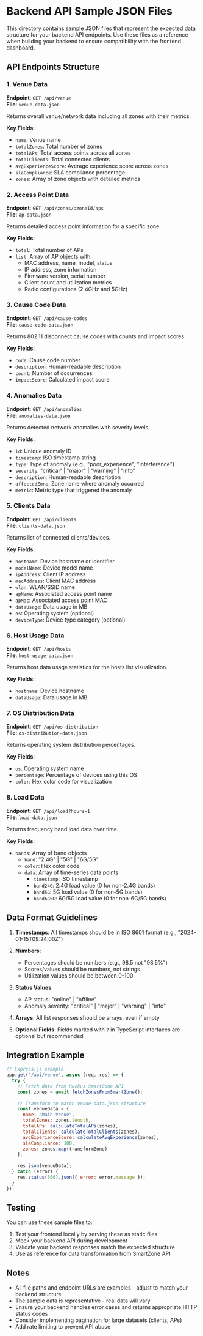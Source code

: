# Backend API Sample JSON Files

This directory contains sample JSON files that represent the expected data structure for your backend API endpoints. Use these files as a reference when building your backend to ensure compatibility with the frontend dashboard.

## API Endpoints Structure

### 1. Venue Data
**Endpoint**: `GET /api/venue`  
**File**: `venue-data.json`

Returns overall venue/network data including all zones with their metrics.

**Key Fields**:
- `name`: Venue name
- `totalZones`: Total number of zones
- `totalAPs`: Total access points across all zones
- `totalClients`: Total connected clients
- `avgExperienceScore`: Average experience score across zones
- `slaCompliance`: SLA compliance percentage
- `zones`: Array of zone objects with detailed metrics

### 2. Access Point Data
**Endpoint**: `GET /api/zones/:zoneId/aps`  
**File**: `ap-data.json`

Returns detailed access point information for a specific zone.

**Key Fields**:
- `total`: Total number of APs
- `list`: Array of AP objects with:
  - MAC address, name, model, status
  - IP address, zone information
  - Firmware version, serial number
  - Client count and utilization metrics
  - Radio configurations (2.4GHz and 5GHz)

### 3. Cause Code Data
**Endpoint**: `GET /api/cause-codes`  
**File**: `cause-code-data.json`

Returns 802.11 disconnect cause codes with counts and impact scores.

**Key Fields**:
- `code`: Cause code number
- `description`: Human-readable description
- `count`: Number of occurrences
- `impactScore`: Calculated impact score

### 4. Anomalies Data
**Endpoint**: `GET /api/anomalies`  
**File**: `anomalies-data.json`

Returns detected network anomalies with severity levels.

**Key Fields**:
- `id`: Unique anomaly ID
- `timestamp`: ISO timestamp string
- `type`: Type of anomaly (e.g., "poor_experience", "interference")
- `severity`: "critical" | "major" | "warning" | "info"
- `description`: Human-readable description
- `affectedZone`: Zone name where anomaly occurred
- `metric`: Metric type that triggered the anomaly

### 5. Clients Data
**Endpoint**: `GET /api/clients`  
**File**: `clients-data.json`

Returns list of connected clients/devices.

**Key Fields**:
- `hostname`: Device hostname or identifier
- `modelName`: Device model name
- `ipAddress`: Client IP address
- `macAddress`: Client MAC address
- `wlan`: WLAN/SSID name
- `apName`: Associated access point name
- `apMac`: Associated access point MAC
- `dataUsage`: Data usage in MB
- `os`: Operating system (optional)
- `deviceType`: Device type category (optional)

### 6. Host Usage Data
**Endpoint**: `GET /api/hosts`  
**File**: `host-usage-data.json`

Returns host data usage statistics for the hosts list visualization.

**Key Fields**:
- `hostname`: Device hostname
- `dataUsage`: Data usage in MB

### 7. OS Distribution Data
**Endpoint**: `GET /api/os-distribution`  
**File**: `os-distribution-data.json`

Returns operating system distribution percentages.

**Key Fields**:
- `os`: Operating system name
- `percentage`: Percentage of devices using this OS
- `color`: Hex color code for visualization

### 8. Load Data
**Endpoint**: `GET /api/load?hours=1`  
**File**: `load-data.json`

Returns frequency band load data over time.

**Key Fields**:
- `bands`: Array of band objects
  - `band`: "2.4G" | "5G" | "6G/5G"
  - `color`: Hex color code
  - `data`: Array of time-series data points
    - `timestamp`: ISO timestamp
    - `band24G`: 2.4G load value (0 for non-2.4G bands)
    - `band5G`: 5G load value (0 for non-5G bands)
    - `band6G5G`: 6G/5G load value (0 for non-6G/5G bands)

## Data Format Guidelines

1. **Timestamps**: All timestamps should be in ISO 8601 format (e.g., "2024-01-15T09:24:00Z")

2. **Numbers**: 
   - Percentages should be numbers (e.g., 98.5 not "98.5%")
   - Scores/values should be numbers, not strings
   - Utilization values should be between 0-100

3. **Status Values**:
   - AP status: "online" | "offline"
   - Anomaly severity: "critical" | "major" | "warning" | "info"

4. **Arrays**: All list responses should be arrays, even if empty

5. **Optional Fields**: Fields marked with `?` in TypeScript interfaces are optional but recommended

## Integration Example

```javascript
// Express.js example
app.get('/api/venue', async (req, res) => {
  try {
    // Fetch data from Ruckus SmartZone API
    const zones = await fetchZonesFromSmartZone();
    
    // Transform to match venue-data.json structure
    const venueData = {
      name: "Main Venue",
      totalZones: zones.length,
      totalAPs: calculateTotalAPs(zones),
      totalClients: calculateTotalClients(zones),
      avgExperienceScore: calculateAvgExperience(zones),
      slaCompliance: 100,
      zones: zones.map(transformZone)
    };
    
    res.json(venueData);
  } catch (error) {
    res.status(500).json({ error: error.message });
  }
});
```

## Testing

You can use these sample files to:
1. Test your frontend locally by serving these as static files
2. Mock your backend API during development
3. Validate your backend responses match the expected structure
4. Use as reference for data transformation from SmartZone API

## Notes

- All file paths and endpoint URLs are examples - adjust to match your backend structure
- The sample data is representative - real data will vary
- Ensure your backend handles error cases and returns appropriate HTTP status codes
- Consider implementing pagination for large datasets (clients, APs)
- Add rate limiting to prevent API abuse


